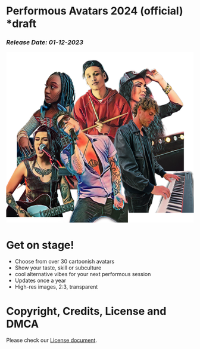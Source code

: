 # Performous Avatars 2024 (official) *draft
### *Release Date: 01-12-2023*

<img src="https://github.com/marwin89/performous-avatars-2024-official/blob/main/preview/performous-avatars-2024-official-preview.png" alt="Performous Avatars 2024 (offical) preview" title="Performous Avatars 2024 (offical) preview" style="max-width: 100%;"/>

# Get on stage!
- Choose from over 30 cartoonish avatars
- Show your taste, skill or subculture
- cool alternative vibes for your next performous session
- Updates once a year
- High-res images, 2:3, transparent

# Copyright, Credits, License and DMCA
<p>Please check our <a href="https://github.com/marwin89/performous-avatars-2024-official/blob/main/LICENSE.md">License document</a>.
